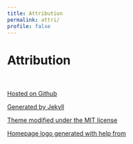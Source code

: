 ```yaml
---
title: Attribution
permalink: attri/
profile: false
---
```

# Attribution <br/> <br/>

<a href="https://github.com/gurdenbatra/gurdenbatra.github.com" target="_blank" title="Website project on Github">Hosted on Github</a> 

<a href="https://github.com/jekyll/jekyll" target="_blank" title="Jekyll Project">Generated by Jekyll</a> 

<a href="https://github.com/nickbalestra/kactus" target="_blank" title="Original Theme">Theme modified under the MIT license</a>

<a href="https://www.behance.net/gallery/12025813/Pictograms-Giveaway-Reloaded" target="_blank" title="Behance Vector Page">Homepage logo generated with help from</a>
